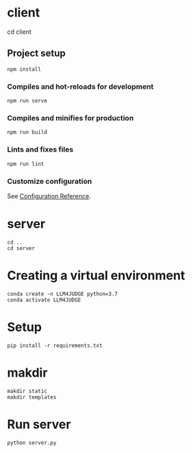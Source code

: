 # client
cd client

## Project setup
```
npm install
```

### Compiles and hot-reloads for development
```
npm run serve
```

### Compiles and minifies for production
```
npm run build
```

### Lints and fixes files
```
npm run lint
```

### Customize configuration
See [Configuration Reference](https://cli.vuejs.org/config/).

# server
```
cd ..
cd server
```

# Creating a virtual environment
```
conda create -n LLM4JUDGE python=3.7
conda activate LLM4JUDGE
```

# Setup
```
pip install -r requirements.txt
```

# makdir
```
makdir static
makdir templates
```

# Run server
```
python server.py
```